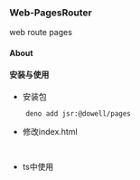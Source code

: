 ### Web-PagesRouter
web route pages

#### About


#### 安装与使用

* 安装包

```
    deno add jsr:@dowell/pages
```

* 修改index.html

```


```

* ts中使用

```

```